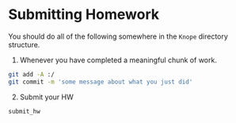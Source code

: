 # Submitting Homework

You should do all of the following somewhere in the `Knope` directory structure.

1. Whenever you have completed a meaningful chunk of work.

  ```bash
  git add -A :/
  git commit -m 'some message about what you just did'
  ```

2. Submit your HW

  ```bash
  submit_hw
  ```